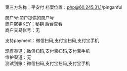 第三方名称：平安付 
档案位置：php@60.245.31.1/pinganful 
 
商户号:商户提供的商户号  
商户密钥KEY：秘钥 后台查看  
商户交易帐号：无  
 
支持payment：微信扫码,支付宝扫码,支付宝手机  
 
现有渠道：微信扫码,支付宝扫码,支付宝手机  
维护渠道：无   
测试到账：微信扫码,支付宝扫码,支付宝手机  
 

